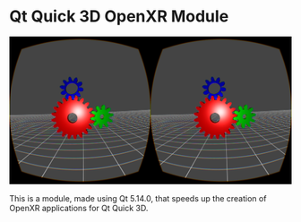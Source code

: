 # Qt Quick 3D OpenXR Module
![XRGears demo](https://github.com/technobaboo/quick3d-openxr/blob/master/examples/quick3d-openxr/xrgears/doc/screenshot.png?raw=true)

This is a module, made using Qt 5.14.0, that speeds up the creation of OpenXR applications for Qt Quick 3D.
